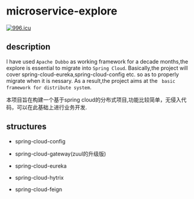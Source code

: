 # microservice-explore
[![996.icu](https://img.shields.io/badge/link-996.icu-red.svg)](https://996.icu)

## description
I have used   `Apache Dubbo` as working framework for a decade months,the explore is essential to migrate into `Spring Cloud`.
Basically,the project will cover spring-cloud-eureka,spring-cloud-config etc. so as to properly migrate when it is nessary.
As a result,the project aims at the ` basic framework for distribute system`.

本项目旨在构建一个基于spring cloud的分布式项目,功能比较简单，无侵入代码，可以在此基础上进行业务开发.

## structures

- spring-cloud-config

- spring-cloud-gateway(zuul的升级版)

- spring-cloud-eureka

- spring-cloud-hytrix

- spring-cloud-feign
